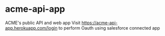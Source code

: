 # acme-api-app
ACME's public API and web app
Visit https://acme-api-app.herokuapp.com/login
to perform Oauth using salesforce connected app

